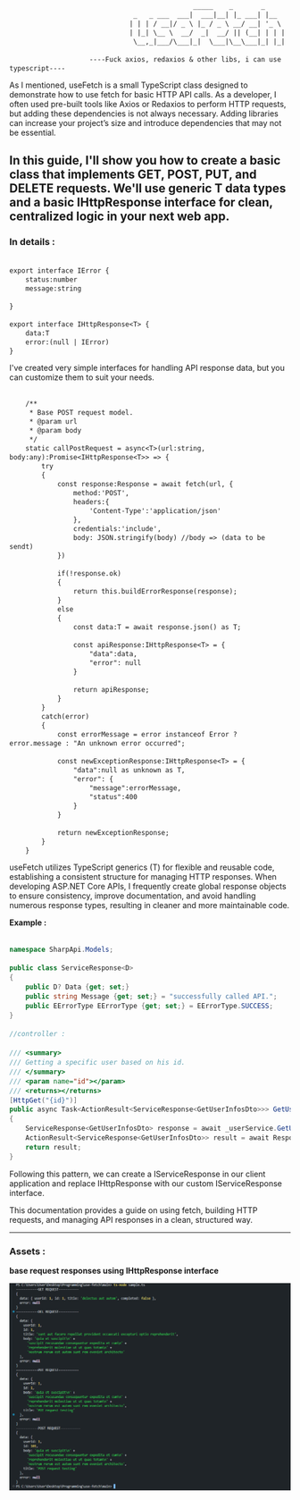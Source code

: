 ```

                                              _____    _       _     
                               _   _ ___  ___|  ___|__| |_ ___| |__  
                              | | | / __|/ _ \ |_ / _ \ __/ __| '_ \ 
                              | |_| \__ \  __/  _|  __/ || (__| | | |
                               \__,_|___/\___|_|  \___|\__\___|_| |_|

                    ----Fuck axios, redaxios & other libs, i can use typescript----
```

As I mentioned, useFetch is a small TypeScript class designed to demonstrate how to use fetch for basic HTTP API calls. As a developer, I often used pre-built tools like Axios or Redaxios to perform HTTP requests, but adding these dependencies is not always necessary. Adding libraries can increase your project’s size and introduce dependencies that may not be essential.

In this guide, I'll show you how to create a basic class that implements GET, POST, PUT, and DELETE requests. We'll use generic T data types and a basic IHttpResponse interface for clean, centralized logic in your next web app.
---

### In details : 

```TS

export interface IError {
    status:number
    message:string 
    
}

export interface IHttpResponse<T> {
    data:T
    error:(null | IError)
}

```

I've created very simple interfaces for handling API response data, but you can customize them to suit your needs.


```TS

    /**
     * Base POST request model.
     * @param url 
     * @param body 
     */
    static callPostRequest = async<T>(url:string, body:any):Promise<IHttpResponse<T>> => {
        try
        {
            const response:Response = await fetch(url, {
                method:'POST',
                headers:{
                    'Content-Type':'application/json'
                },
                credentials:'include',
                body: JSON.stringify(body) //body => (data to be sendt)
            })

            if(!response.ok)
            {
                return this.buildErrorResponse(response);
            }
            else
            {   
                const data:T = await response.json() as T;

                const apiResponse:IHttpResponse<T> = {
                    "data":data,
                    "error": null
                }

                return apiResponse;
            }
        }
        catch(error)
        {
            const errorMessage = error instanceof Error ? error.message : "An unknown error occurred";

            const newExceptionResponse:IHttpResponse<T> = {
                "data":null as unknown as T,
                "error": {
                    "message":errorMessage,
                    "status":400
                }
            }

            return newExceptionResponse;
        }
    }

```

useFetch utilizes TypeScript generics (T) for flexible and reusable code, establishing a consistent structure for managing HTTP responses. When developing ASP.NET Core APIs, I frequently create global response objects to ensure consistency, improve documentation, and avoid handling numerous response types, resulting in cleaner and more maintainable code.

**Example :**

```C#

namespace SharpApi.Models;

public class ServiceResponse<D>
{
    public D? Data {get; set;}
    public string Message {get; set;} = "successfully called API.";
    public EErrorType EErrorType {get; set;} = EErrorType.SUCCESS;
}

//controller : 

/// <summary>
/// Getting a specific user based on his id.
/// </summary>
/// <param name="id"></param>
/// <returns></returns>
[HttpGet("{id}")]
public async Task<ActionResult<ServiceResponse<GetUserInfosDto>>> GetUserById(int id)
{
    ServiceResponse<GetUserInfosDto> response = await _userService.GetUserById(id);
    ActionResult<ServiceResponse<GetUserInfosDto>> result = await ResponseManager.GetResponse(response);
    return result;
}

```

Following this pattern, we can create a IServiceResponse in our client application and replace IHttpResponse with our custom IServiceResponse interface.

This documentation provides a guide on using fetch, building HTTP requests, and managing API responses in a clean, structured way.

---

### Assets : 

**base request responses using IHttpResponse interface**

![SAMPLE](https://github.com/Yekuuun/use-fetch/blob/main/assets/sample.png)

